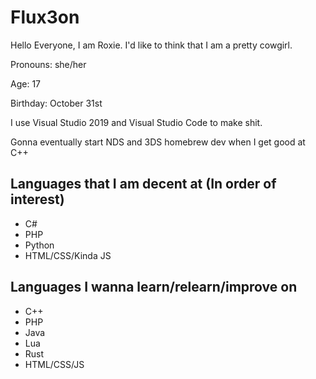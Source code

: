 # Flux3on

Hello Everyone, I am Roxie. I'd like to think that I am a pretty cowgirl.

Pronouns: she/her

Age: 17

Birthday: October 31st

I use Visual Studio 2019 and Visual Studio Code to make shit.

Gonna eventually start NDS and 3DS homebrew dev when I get good at C++

## Languages that I am decent at (In order of interest)
- C#
- PHP
- Python
- HTML/CSS/Kinda JS

## Languages I wanna learn/relearn/improve on
- C++
- PHP
- Java
- Lua
- Rust
- HTML/CSS/JS
